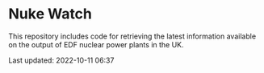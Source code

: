 # Nuke Watch

This repository includes code for retrieving the latest information available on the output of EDF nuclear power plants in the UK.

Last updated: 2022-10-11 06:37